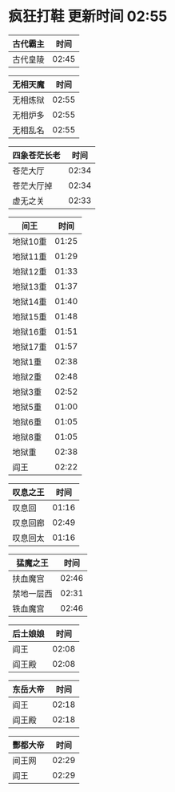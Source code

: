 # 疯狂打鞋 更新时间 02:55

| 古代霸主   | 时间    |
|--------|-------|
| 古代皇陵 | 02:45 |

| 无相天魔   | 时间    |
|--------|-------|
| 无相炼狱 | 02:55 |
| 无相炉多 | 02:55 |
| 无相乱名 | 02:55 |

| 四象苍茫长老   | 时间    |
|--------|-------|
| 苍茫大厅 | 02:34 |
| 苍茫大厅掉 | 02:34 |
| 虚无之关 | 02:33 |

| 间王   | 时间    |
|--------|-------|
| 地狱10重 | 01:25 |
| 地狱11重 | 01:29 |
| 地狱12重 | 01:33 |
| 地狱13重 | 01:37 |
| 地狱14重 | 01:40 |
| 地狱15重 | 01:48 |
| 地狱16重 | 01:51 |
| 地狱17重 | 01:57 |
| 地狱1重 | 02:38 |
| 地狱2重 | 02:48 |
| 地狱3重 | 02:52 |
| 地狱5重 | 01:00 |
| 地狱6重 | 01:05 |
| 地狱8重 | 01:05 |
| 地狱重 | 02:38 |
| 阎王 | 02:22 |

| 叹息之王   | 时间    |
|--------|-------|
| 叹息回 | 01:16 |
| 叹息回廊 | 02:49 |
| 叹息回太 | 01:16 |

| 猛魔之王   | 时间    |
|--------|-------|
| 扶血魔宫 | 02:46 |
| 禁地一层西 | 02:31 |
| 铁血魔宫 | 02:46 |

| 后土娘娘   | 时间    |
|--------|-------|
| 阎王 | 02:08 |
| 阎王殿 | 02:08 |

| 东岳大帝   | 时间    |
|--------|-------|
| 阎王 | 02:18 |
| 阎王殿 | 02:18 |

| 酆都大帝   | 时间    |
|--------|-------|
| 间王网 | 02:29 |
| 阎王 | 02:29 |